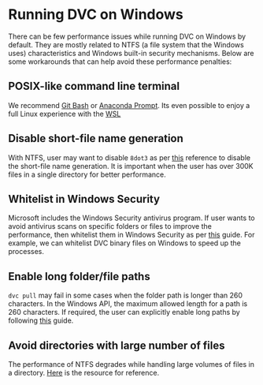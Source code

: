 # Running DVC on Windows

There can be few performance issues while running DVC on Windows by default.
They are mostly related to NTFS (a file system that the Windows uses)
characteristics and Windows built-in security mechanisms. Below are some
workarounds that can help avoid these performance penalties:

## POSIX-like command line terminal

We recommend [Git Bash](https://gitforwindows.org/#bash) or
[Anaconda Prompt](https://docs.anaconda.com/anaconda/user-guide/getting-started/#open-prompt-win).
Its even possible to enjoy a full Linux experience with the
[WSL](https://blogs.windows.com/windowsdeveloper/2016/03/30/run-bash-on-ubuntu-on-windows/)

## Disable short-file name generation

With NTFS, user may want to disable `8dot3` as per
[this](<https://docs.microsoft.com/en-us/previous-versions/windows/it-pro/windows-server-2003/cc778996(v=ws.10)>)
reference to disable the short-file name generation. It is important when the
user has over 300K files in a single directory for better performance.

## Whitelist in Windows Security

Microsoft includes the Windows Security antivirus program. If user wants to
avoid antivirus scans on specific folders or files to improve the performance,
then whitelist them in Windows Security as per
[this](https://support.microsoft.com/en-in/help/4028485/windows-10-add-an-exclusion-to-windows-security)
guide. For example, we can whitelist DVC binary files on Windows to speed up the
processes.

## Enable long folder/file paths

`dvc pull` may fail in some cases when the folder path is longer than 260
characters. In the Windows API, the maximum allowed length for a path is 260
characters. If required, the user can explicitly enable long paths by following
[this](https://blogs.msdn.microsoft.com/jeremykuhne/2016/07/30/net-4-6-2-and-long-paths-on-windows-10/)
guide.

## Avoid directories with large number of files

The performance of NTFS degrades while handling large volumes of files in a
directory.
[Here](https://stackoverflow.com/questions/197162/ntfs-performance-and-large-volumes-of-files-and-directories)
is the resource for reference.
